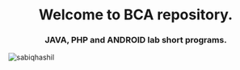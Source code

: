 <h1 align="center">Welcome to BCA repository.</h1>
<h3 align="center">JAVA, PHP and ANDROID lab short programs.</h3>

<p align="left"> <img src="https://visitor-badge.laobi.icu/badge?page_id=sabiqhashil.BCA-short_codes" alt="sabiqhashil" /> </p>
